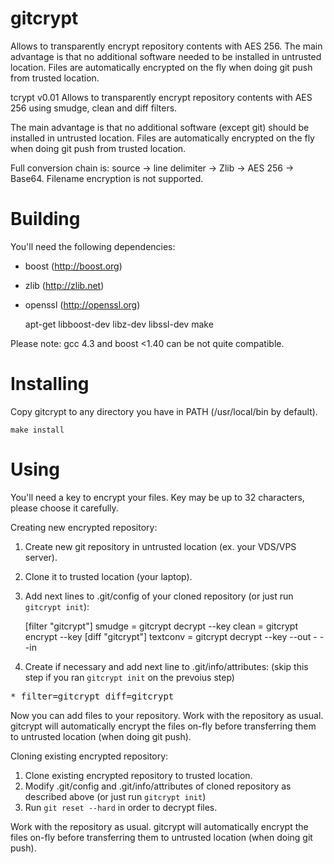 gitcrypt
========

Allows to transparently encrypt repository contents with AES 256. The main advantage is that no additional software needed to be installed in untrusted location. Files are automatically encrypted on the fly when doing git push from trusted location.

tcrypt v0.01
Allows to transparently encrypt repository contents with AES 256 using smudge, clean and diff filters.

The main advantage is that no additional software (except git) should be installed in
untrusted location. Files are automatically encrypted on the fly when doing git push
from trusted location.

Full conversion chain is: source -> line delimiter -> Zlib -> AES 256 -> Base64.
Filename encryption is not supported.

Building
========

You'll need the following dependencies:
- boost (http://boost.org)
- zlib (http://zlib.net)
- openssl (http://openssl.org)

	apt-get libboost-dev libz-dev libssl-dev
	make

Please note: gcc 4.3 and boost <1.40 can be not quite compatible.

Installing
==========

Copy gitcrypt to any directory you have in PATH (/usr/local/bin by default).

	make install

Using
=====

You'll need a key to encrypt your files. Key may be up to 32 characters, please choose it carefully.

Creating new encrypted repository:

1. Create new git repository in untrusted location (ex. your VDS/VPS server).
2. Clone it to trusted location (your laptop).
3. Add next lines to .git/config of your cloned repository (or just run `gitcrypt init`):

    [filter "gitcrypt"]
        smudge = gitcrypt decrypt --key <KEY>
        clean = gitcrypt encrypt --key <KEY>
    [diff "gitcrypt"]
        textconv = gitcrypt decrypt --key <KEY> --out - --in

4. Create if necessary and add next line to .git/info/attributes:
   (skip this step if you ran `gitcrypt init` on the prevoius step)

<pre>* filter=gitcrypt diff=gitcrypt</pre>

Now you can add files to your repository. Work with the repository as usual.
gitcrypt will automatically encrypt the files on-fly before transferring them to untrusted location (when doing git push).

Cloning existing encrypted repository:

1. Clone existing encrypted repository to trusted location.
2. Modify .git/config and .git/info/attributes of cloned repository as described above (or just run `gitcrypt init`)
3. Run `git reset --hard` in order to decrypt files.

Work with the repository as usual.
gitcrypt will automatically encrypt the files on-fly before transferring them to untrusted location (when doing git push).


